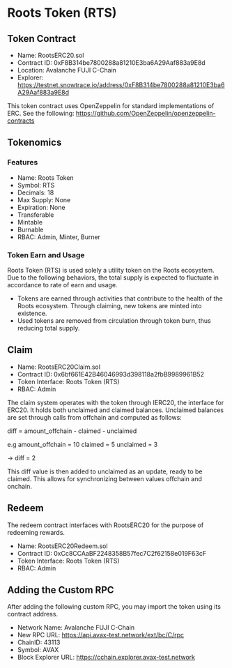 # Roots Token (RTS)

## Token Contract
- Name: RootsERC20.sol
- Contract ID: 0xF8B314be7800288a81210E3ba6A29Aaf883a9E8d
- Location: Avalanche FUJI C-Chain
- Explorer: https://testnet.snowtrace.io/address/0xF8B314be7800288a81210E3ba6A29Aaf883a9E8d

This token contract uses OpenZeppelin for standard implementations of ERC.
See the following: https://github.com/OpenZeppelin/openzeppelin-contracts

## Tokenomics
### Features
- Name: Roots Token
- Symbol: RTS
- Decimals: 18
- Max Supply: None
- Expiration: None
- Transferable
- Mintable
- Burnable
- RBAC: Admin, Minter, Burner

### Token Earn and Usage
Roots Token (RTS) is used solely a utility token on the Roots ecosystem. Due to the following behaviors, the total supply is expected to fluctuate in accordance to rate of earn and usage.
- Tokens are earned through activities that contribute to the health of the Roots ecosystem. Through claiming, new tokens are minted into existence.
- Used tokens are removed from circulation through token burn, thus reducing total supply.


## Claim
- Name: RootsERC20Claim.sol
- Contract ID: 0x6bf661E42B46046993d398118a2fbB9989961B52
- Token Interface: Roots Token (RTS)
- RBAC: Admin

The claim system operates with the token through IERC20, the interface for ERC20. It holds both unclaimed and claimed balances. Unclaimed balances are set through calls from offchain and computed as follows:

diff = amount_offchain - claimed - unclaimed

e.g
amount_offchain = 10
claimed = 5
unclaimed = 3

-> diff = 2

This diff value is then added to unclaimed as an update, ready to be claimed. This allows for synchronizing between values offchain and onchain.


## Redeem
The redeem contract interfaces with RootsERC20 for the purpose of redeeming rewards.
- Name: RootsERC20Redeem.sol
- Contract ID: 0xCc8CCAaBF2248358B57fec7C2f62158e019F63cF
- Token Interface: Roots Token (RTS)
- RBAC: Admin


## Adding the Custom RPC
After adding the following custom RPC, you may import the token using its contract address.
- Network Name: Avalanche FUJI C-Chain
- New RPC URL: https://api.avax-test.network/ext/bc/C/rpc
- ChainID: 43113
- Symbol: AVAX
- Block Explorer URL: https://cchain.explorer.avax-test.network
